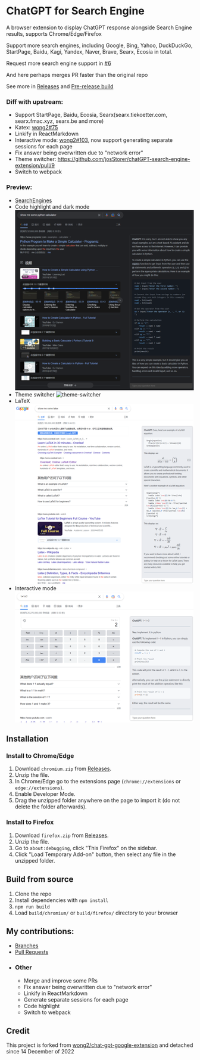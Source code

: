# ChatGPT for Search Engine

A browser extension to display ChatGPT response alongside Search Engine results, supports Chrome/Edge/Firefox

Support more search engines, including Google, Bing, Yahoo, DuckDuckGo, StartPage, Baidu, Kagi, Yandex, Naver, Brave,
Searx, Ecosia in total.

Request more search engine support in [#6](https://github.com/josStorer/chat-gpt-search-engine-extension/issues/6)

And here perhaps merges PR faster than the original repo

See more in [Releases](https://github.com/josStorer/chat-gpt-search-engine-extension/releases)
and [Pre-release build](https://github.com/josStorer/chat-gpt-search-engine-extension/actions)

### Diff with upstream:

- Support StartPage, Baidu, Ecosia, Searx(searx.tiekoetter.com, searx.fmac.xyz, searx.be and more)
- Katex: [wong2#75](https://github.com/wong2/chat-gpt-google-extension/pull/75)
- Linkify in ReactMarkdown
- Interactive mode: [wong2#103](https://github.com/wong2/chat-gpt-google-extension/pull/103), now support generating
  separate sessions for each page
- Fix answer being overwritten due to "network error"
- Theme switcher: https://github.com/josStorer/chatGPT-search-engine-extension/pull/9
- Switch to webpack

### Preview:

- [SearchEngines](screenshot/engines/README.md)
- Code highlight and dark mode
  ![code-highlight](screenshot/code-highlight.png)
- Theme switcher
  ![theme-switcher](https://user-images.githubusercontent.com/91773459/208104324-5e594f2e-f06e-48fe-95cb-6bc25974fa02.png)
- LaTeX
  ![latex](screenshot/latex.png)
- Interactive mode
  ![interactive-mode](screenshot/interactive-mode.png)

## Installation

### Install to Chrome/Edge

1. Download `chromium.zip` from [Releases](https://github.com/josStorer/chat-gpt-search-engine-extension/releases).
2. Unzip the file.
3. In Chrome/Edge go to the extensions page (`chrome://extensions` or `edge://extensions`).
4. Enable Developer Mode.
5. Drag the unzipped folder anywhere on the page to import it (do not delete the folder afterwards).

### Install to Firefox

1. Download `firefox.zip` from [Releases](https://github.com/josStorer/chat-gpt-search-engine-extension/releases).
2. Unzip the file.
3. Go to `about:debugging`, click "This Firefox" on the sidebar.
4. Click "Load Temporary Add-on" button, then select any file in the unzipped folder.

## Build from source

1. Clone the repo
2. Install dependencies with `npm install`
3. `npm run build`
4. Load `build/chromium/` or `build/firefox/` directory to your browser


## My contributions:

- [Branches](https://github.com/josStorer/chat-gpt-search-engine-extension/branches)
- [Pull Requests](https://github.com/wong2/chat-gpt-google-extension/pulls?q=is%3Apr+author%3AjosStorer+)
- ### Other
    - Merge and improve some PRs
    - Fix answer being overwritten due to "network error"
    - Linkify in ReactMarkdown
    - Generate separate sessions for each page
    - Code highlight
    - Switch to webpack

## Credit

This project is forked from [wong2/chat-gpt-google-extension](https://github.com/wong2/chat-gpt-google-extension) and
detached since 14 December of 2022
